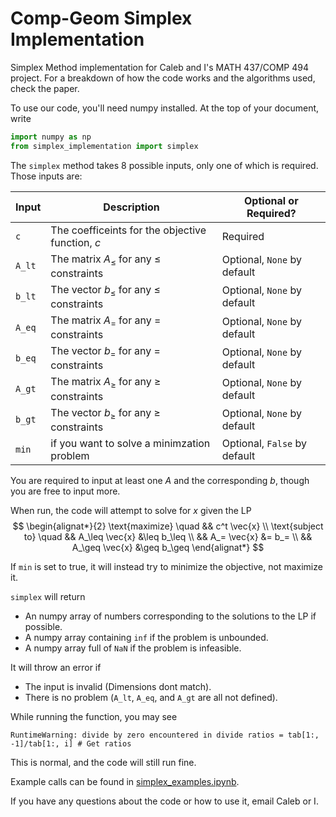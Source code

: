 # Comp-Geom Simplex Implementation

Simplex Method implementation for Caleb and I's MATH 437/COMP 494 project. For a breakdown of how the code works and the algorithms used, check the paper.

To use our code, you'll need numpy installed. At the top of your document, write 

```python
import numpy as np
from simplex_implementation import simplex
```

The `simplex` method takes 8 possible inputs, only one of which is required. Those inputs are:

| Input | Description | Optional or Required? |
|-------|-------------|-----------------------|
| `c` | The coefficeints for the objective function, $c$ | Required |
| `A_lt` | The matrix $A_\leq$ for any $\leq$ constraints | Optional, `None` by default |
| `b_lt` | The vector $b_\leq$ for any $\leq$ constraints | Optional, `None` by default |
| `A_eq` | The matrix $A_=$ for any $=$ constraints | Optional, `None` by default |
| `b_eq` | The vector $b_=$ for any $=$ constraints | Optional, `None` by default |
| `A_gt` | The matrix $A_\geq$ for any $\geq$ constraints | Optional, `None` by default |
| `b_gt` | The vector $b_\geq$ for any $\geq$ constraints | Optional, `None` by default |
| `min` | if you want to solve a minimzation problem | Optional, `False` by default |

You are required to input at least one $A$ and the corresponding $b$, though you are free to input more.

When run, the code will attempt to solve for $x$ given the LP
$$
\begin{alignat*}{2}
    \text{maximize} \quad && c^t \vec{x} \\
    \text{subject to} \quad && A_\leq \vec{x} &\leq b_\leq \\
    && A_= \vec{x} &= b_= \\
    && A_\geq \vec{x} &\geq b_\geq
\end{alignat*}
$$

If `min` is set to true, it will instead try to minimize the objective, not maximize it.

`simplex` will return
* An numpy array of numbers corresponding to the solutions to the LP if possible.
* A numpy array containing `inf` if the problem is unbounded.
* A numpy array full of `NaN` if the problem is infeasible.

It will throw an error if
* The input is invalid (Dimensions dont match).
* There is no problem (`A_lt`, `A_eq`, and `A_gt` are all not defined).

While running the function, you may see
```
RuntimeWarning: divide by zero encountered in divide ratios = tab[1:, -1]/tab[1:, i] # Get ratios
```
This is normal, and the code will still run fine.

Example calls can be found in [simplex_examples.ipynb](simplex_examples.ipynb).

If you have any questions about the code or how to use it, email Caleb or I.
